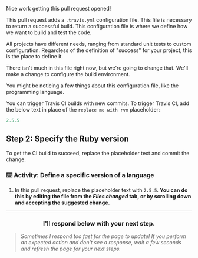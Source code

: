Nice work getting this pull request opened!

This pull request adds a `.travis.yml` configuration file. This file is necessary to return a successful build. This configuration file is where we define how we want to build and test the code.

All projects have different needs, ranging from standard unit tests to custom configuration.  Regardless of the definition of "success" for your project, this is the place to define it.

There isn't much in this file right now, but we're going to change that. We'll make a change to configure the build environment.

You might be noticing a few things about this configuration file, like the programming language.


You can trigger Travis CI builds with new commits. To trigger Travis CI, add the below text in place of the `replace me with rvm` placeholder:

```yaml
2.5.5
```

## Step 2: Specify the Ruby version

To get the CI build to succeed, replace the placeholder text and commit the change.

### :keyboard: Activity: Define a specific version of a language

1. In this pull request, replace the placeholder text with `2.5.5`. **You can do this by editing the file from the _Files changed_ tab, or by scrolling down and accepting the suggested change.**

<hr>
<h3 align="center">I'll respond below with your next step.</h3>

> _Sometimes I respond too fast for the page to update! If you perform an expected action and don't see a response, wait a few seconds and refresh the page for your next steps._
